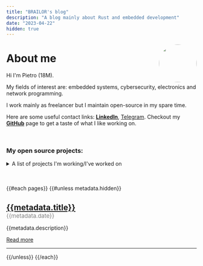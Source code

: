 ```yaml
---
title: "BRAILOR's blog"
description: "A blog mainly about Rust and embedded development"
date: "2023-04-22"
hidden: true
---
```


<img
    src="https://avatars.githubusercontent.com/u/17928339?v=4"
    style="border-radius: 100%; width: 100px; margin: 5px 0px 0px 0px; border: 1px solid var(--accent-color);"
    align="right"
/>
<h1>About me</h1>

Hi I'm Pietro (18M).

My fields of interest are: embedded systems, cybersecurity, electronics and network programming.

I work mainly as freelancer but I maintain open-source in my spare time.

Here are some useful contact links: [**LinkedIn**](https://www.linkedin.com/in/pietro-tamilia-3a9168238/), [Telegram](https://t.me/stack_smash). Checkout my **[GitHub](https://github.com/BRA1L0R)** page to get a taste of what I like working on.

<br>

### My open source projects:
<details>
<summary>A list of projects I'm working/I've worked on</summary>

- **Networking**:
  - [hopper-rs](https://github.com/BRA1L0R/hopper-rs): an L7 reverse proxy for Minecraft. It supports metrics exporting and dynamic reloading.
  - [netherite-rs](https://github.com/BRA1L0R/netherite-rs): Rust library for the Minecraft protocol. It has all the basic building blocks for implementing your own packets through procedural macros.
- **Embedded**:
  - [alvik-idf](https://github.com/BRA1L0R/alvik-idf-rs): Library for interfacing with the Alvik hardware on esp32 with IDF on Rust.
  - [ucpack](https://github.com/BRA1L0R/ucpack): Body protocol of the Arduino Alvik
  - [morse-gadget](https://github.com/BRA1L0R/morse-gadget): A very elaborate electronics-related Valentine's day gift. A blog post about it is coming soon
- **Miscellaneous**:
  - [xdp-loader](https://github.com/hyperlightjs/hyperlight): Load XDP programs through CLI. Has support for `aya-bpf` logging.
  - [deezer-bot](https://github.com/Stockpesce/deezer-bot): Open source alternative to many music bots on Telegram.
  - [hyperlight](https://github.com/hyperlightjs/hyperlight) (discontinued): A JavaScript framework for building server side rendered applications with Hyperapp.

</details>

<br>
<br>


{{#each pages}}
{{#unless metadata.hidden}}
<h2 style="margin-bottom: 0px;"><a href="{{figurative_path}}">{{metadata.title}}</a></h2>
<span style="font-size: 15px; color: grey;">{{metadata.date}}</span>

{{metadata.description}}

[Read more]({{figurative_path}})

---

{{/unless}}
{{/each}}
